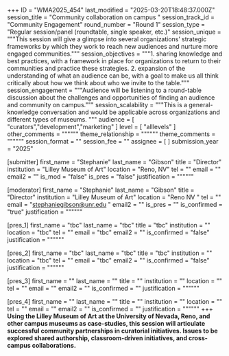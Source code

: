 +++
ID = "WMA2025_454"
last_modified = "2025-03-20T18:48:37.000Z"
session_title = "Community collaboration on campus "
session_track_id = "Community Engagement"
round_number = "Round 1"
session_type = "Regular session/panel (roundtable, single speaker, etc.)"
session_unique = """This session will give a glimpse into several organizations’ strategic frameworks by which they work to reach new audiences and nurture more engaged communities."""
session_objectives = """1. sharing knowledge and best practices, with a framework in place for organizations to return to their communities and practice these strategies. 
2. expansion of the understanding of what an audience can be, with a goal to make us all think critically about how we think about who we invite to the table."""
session_engagement = """Audience will be listening to a round-table discussion about the challenges and opportunities of finding an audience and community on campus."""
session_scalability = """This is a general-knowledge conversation and would be applicable across organizations and different types of museums. 
"""
audience = [ "curators","development","marketing" ]
level = [ "alllevels" ]
other_comments = """"""
theme_relationship = """"""
theme_comments = """"""
session_format = ""
session_fee = ""
assignee = [  ]
submission_year = "2025"

[submitter]
first_name = "Stephanie"
last_name = "Gibson"
title = "Director"
institution = "Lilley Museum of Art"
location = "Reno, NV"
tel = ""
email = ""
email2 = ""
is_mod = "false"
is_pres = "false"
justification = """"""

[moderator]
first_name = "Stephanie"
last_name = "Gibson"
title = "Director"
institution = "Lilley Museum of Art"
location = "Reno NV "
tel = ""
email = "stephaniegibson@unr.edu "
email2 = ""
is_pres = ""
is_confirmed = "true"
justification = """"""

[pres_1]
first_name = "tbc"
last_name = "tbc"
title = "tbc"
institution = ""
location = "tbc"
tel = ""
email = "tbc"
email2 = ""
is_confirmed = "false"
justification = """"""

[pres_2]
first_name = "tbc"
last_name = "tbc"
title = "tbc"
institution = ""
location = "tbc"
tel = ""
email = "tbc"
email2 = ""
is_confirmed = "false"
justification = """"""

[pres_3]
first_name = ""
last_name = ""
title = ""
institution = ""
location = ""
tel = ""
email = ""
email2 = ""
is_confirmed = ""
justification = """"""

[pres_4]
first_name = ""
last_name = ""
title = ""
institution = ""
location = ""
tel = ""
email = ""
email2 = ""
is_confirmed = ""
justification = """"""
+++
**Using the Lilley Museum of Art at the University of Nevada, Reno, and other campus museums as case-studies, this session will articulate successful community partnerships in curatorial initiatives. Issues to be explored shared authorship, classroom-driven initiatives, and cross-campus collaborations.**
